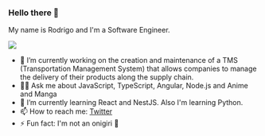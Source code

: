 ### Hello there 👋
My name is Rodrigo and I'm a Software Engineer.

![](https://media.giphy.com/media/Nx0rz3jtxtEre/giphy.gif)

<!--
**onigirimx/onigirimx** is a ✨ _special_ ✨ repository because its `README.md` (this file) appears on your GitHub profile.

Here are some ideas to get you started:

- 🔭 I’m currently working on the creation of a service that will allow the enterprises to have an efficient manage of all the providers' pending payments. 
- 🌱 I’m currently learning React and NestJS. Also I'm learning Python with parallel projects 
- 📫 How to reach me: ...
- ⚡ Fun fact: I'm not an onigiri 🍙
-->

- 🔭 I’m currently working on the creation and maintenance of a TMS (Transportation Management System) that allows companies to manage the delivery of their products along the supply chain.
- 👨‍💻 Ask me about JavaScript, TypeScript, Angular, Node.js and Anime and Manga
- 🌱 I’m currently learning React and NestJS. Also I'm learning Python.
- 📫 How to reach me: [Twitter](https://twitter.com/onigirimex)
- ⚡ Fun fact: I'm not an onigiri 🍙
